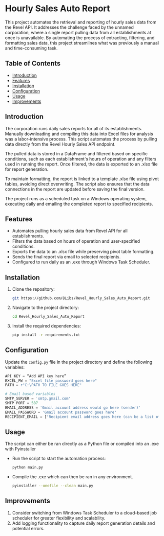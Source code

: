 # Hourly Sales Auto Report

This project automates the retrieval and reporting of hourly sales data from the Revel API. It addresses the challenge faced by the unnamed corporation, where a single report pulling data from all establishments at once is unavailable. By automating the process of extracting, filtering, and formatting sales data, this project streamlines what was previously a manual and time-consuming task.

## Table of Contents

- [Introduction](#introduction)
- [Features](#features)
- [Installation](#installation)
- [Configuration](#configuration)
- [Usage](#usage)
- [Improvements](#improvements)

## Introduction

The corporation runs daily sales reports for all of its establishments. Manually downloading and compiling this data into Excel files for analysis was a labor-intensive process. This script automates the process by pulling data directly from the Revel Hourly Sales API endpoint.

The pulled data is stored in a DataFrame and filtered based on specific conditions, such as each establishment's hours of operation and any filters used in running the report. Once filtered, the data is exported to an .xlsx file for report generation.

To maintain formatting, the report is linked to a template .xlsx file using pivot tables, avoiding direct overwriting. The script also ensures that the data connections in the report are updated before saving the final version.

The project runs as a scheduled task on a Windows operating system, executing daily and emailing the completed report to specified recipients.

## Features

- Automates pulling hourly sales data from Revel API for all establishments.
- Filters the data based on hours of operation and user-specified conditions.
- Exports the data to an .xlsx file while preserving pivot table formatting.
- Sends the final report via email to selected recipients.
- Configured to run daily as an .exe through Windows Task Scheduler.

## Installation

1. Clone the repository:
    ```sh
    git https://github.com/BLibs/Revel_Hourly_Sales_Auto_Report.git
    ```
2. Navigate to the project directory:
    ```sh
    cd Revel_Hourly_Sales_Auto_Report
    ```
3. Install the required dependencies:
    ```sh
    pip install -r requirements.txt
    ```

## Configuration

Update the `config.py` file in the project directory and define the following variables:

```python
API_KEY = “Add API key here”
EXCEL_PW = "Excel file password goes here"
PATH = r"C:\PATH TO FILE GOES HERE"

# Email based variables
SMTP_SERVER = 'smtp.gmail.com'
SMTP_PORT = 587
EMAIL_ADDRESS = 'Gmail account address would go here (sender)'
EMAIL_PASSWORD = 'Gmail account password goes here'
RECIPIENT_EMAIL = ['Recipient email address goes here (can be a list of multiple recipients)']
```

## Usage 

The script can either be ran directly as a Python file or compiled into an .exe with Pyinstaller
- Run the script to start the automation process:
    ```sh
    python main.py
    ```
- Compile the .exe which can then be ran in any environment.
    ```sh
    pyinstaller --onefile --clean main.py

## Improvements

1. Consider switching from Windows Task Scheduler to a cloud-based job scheduler for greater flexibility and scalability.
2. Add logging functionality to capture daily report generation details and potential errors.
